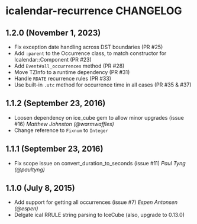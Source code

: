 # icalendar-recurrence CHANGELOG

## 1.2.0 (November 1, 2023)

- Fix exception date handling across DST boundaries (PR #25)
- Add `:parent` to the Occurrence class, to match constructor for Icalendar::Component (PR #23)
- Add `Event#all_occurrences` method (PR #28)
- Move TZInfo to a runtime dependency (PR #31)
- Handle `RDATE` recurrence rules (PR #33)
- Use built-in `.utc` method for occurrence time in all cases (PR #35 & #37)

## 1.1.2 (September 23, 2016)

- Loosen dependency on ice_cube gem to allow minor upgrades (issue #16)
  *Matthew Johnston (@warmwaffles)*
- Change reference to `Fixnum` to `Integer`

## 1.1.1 (September 23, 2016)

- Fix scope issue on convert_duration_to_seconds (issue #11)
  *Paul Tyng (@paultyng)*

## 1.1.0 (July 8, 2015)

- Add support for getting all occurrences (issue #7)
  *Espen Antonsen (@espen)*
- Delgate ical RRULE string parsing to IceCube (also, upgrade to 0.13.0)
